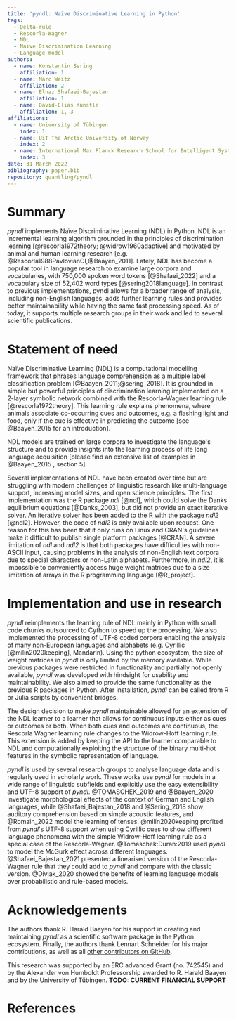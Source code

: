 ```yaml
---
title: 'pyndl: Naïve Discriminative Learning in Python'
tags:
  - Delta-rule
  - Rescorla-Wagner
  - NDL
  - Naïve Discrimination Learning
  - Language model
authors:
  - name: Konstantin Sering
    affiliation: 1
  - name: Marc Weitz
    affiliation: 2
  - name: Elnaz Shafaei-Bajestan
    affiliation: 1
  - name: David-Elias Künstle
    affiliation: 1, 3
affiliations:
  - name: University of Tübingen
    index: 1
  - name: UiT The Arctic University of Norway
    index: 2
  - name: International Max Planck Research School for Intelligent Systems
    index: 3
date: 31 March 2022
bibliography: paper.bib
repository: quantling/pyndl
---
```


# Summary

<!-- A summary describing the high-level functionality and purpose of the software for a diverse, non-specialist audience -->
*pyndl* implements Naïve Discriminative Learning (NDL) in Python. NDL is an incremental learning algorithm grounded in the principles of discrimination learning [@rescorla1972theory; @widrow1960adaptive] and motivated by animal and human learning research [e.g. @Rescorla1988PavlovianCI,@Baayen_2011]. Lately, NDL has become a popular tool in language research to examine large corpora and vocabularies, with 750,000 spoken word tokens [@Shafaei_2022] and a vocabulary size of 52,402 word types [@sering2018language]. In contrast to previous implementations, pyndl allows for a broader range of analysis, including non-English languages, adds further learning rules and provides better maintainability while having the same fast processing speed. As of today, it supports multiple research groups in their work and led to several scientific publications.


# Statement of need

<!-- General problem -->
Naïve Discriminative Learning (NDL) is a computational modelling framework that phrases language comprehension as a multiple label classification problem [@Baayen_2011;@sering_2018]. It is grounded in simple but powerful principles of discrimination learning implemented on a 2-layer symbolic network combined with the Rescorla-Wagner learning rule [@rescorla1972theory].
This learning rule explains phenomena, where animals associate co-occurring cues and outcomes, e.g. a flashing light and food, only if the cue is effective in predicting the outcome [see @Baayen_2015 for an introduction].
<!-- Alternatively, the final state of the learning weights in the network is computable by equilibrium equations [@Danks_2003,@rescorla1972theory]. The underlying assumption is that language is learned over time. -->
NDL models are trained on large corpora to investigate the language's structure and to provide insights into the learning process of life long language acquisition [please find an extensive list of examples in @Baayen_2015
, section 5].


<!-- Which implementations are out there? -->
Several implementations of NDL have been created over time but are struggling with modern challenges of linguistic research like multi-language support, increasing model sizes, and open science principles. The first implementation was the R package *ndl* [@ndl], which could solve the Danks equilibrium equations [@Danks_2003], but did not provide an exact iterative solver. An iterative solver has been added to the R with the package *ndl2* [@ndl2]. However, the code of *ndl2* is only available upon request. One reason for this has been that it only runs on Linux and CRAN's guidelines make it difficult to publish single platform packages [@CRAN]. A severe limitation of *ndl* and *ndl2* is that both packages have difficulties with non-ASCII input, causing problems in the analysis of non-English text corpora due to special characters or non-Latin alphabets. Furthermore, in *ndl2*, it is impossible to conveniently access huge weight matrices due to a size limitation of arrays in the R programming language [@R_project].


# Implementation and use in research

<!-- Short description of pyndl -->
*pyndl* reimplements the learning rule of NDL mainly in Python with small code chunks outsourced to Cython to speed up the processing. We also implemented the processing of UTF-8 coded corpora enabling the analysis of many non-European languages and alphabets (e.g. Cyrillic [@milin2020keeping], Mandarin). Using the python ecosystem, the size of weight matrices in *pyndl* is only limited by the memory available. While previous packages were restricted in functionality and partially not openly available, *pyndl* was developed with hindsight for usability and maintainability. We also aimed to provide the same functionality as the previous R packages in Python. After installation, *pyndl* can be called from R or Julia scripts by convenient bridges.

<!-- WH extension of pyndl -->
The design decision to make *pyndl* maintainable allowed for an extension of the NDL learner to a learner that allows for continuous inputs either as cues or outcomes or both. When both cues and outcomes are continuous, the Rescorla Wagner learning rule changes to the Widrow-Hoff learning rule. This extension is added by keeping the API to the learner comparable to NDL and computationally exploiting the structure of the binary multi-hot features in the symbolic representation of language.

<!-- Pyndl in research -->
*pyndl* is used by several research groups to analyse language data and is regularly used in scholarly work.
These works use *pyndl* for models in a wide range of linguistic subfields and explicitly use the easy extensibility and UTF-8 support of *pyndl*.
@TOMASCHEK_2019 and @Baayen_2020 investigate morphological effects of the context of German and English languages, while @Shafaei_Bajestan_2018 and @Sering_2018
show auditory comprehension based on simple acoustic features, and @Romain_2022 model the learning of tenses.
@milin2020keeping profited from *pyndl*'s UTF-8 support when using Cyrillic cues to show different language phenomena with the simple Widrow-Hoff learning rule as a special case of the Rescorla-Wagner. @Tomaschek:Duran:2019 used *pyndl* to model the McGurk effect across different languages.
@Shafaei_Bajestan_2021 presented a linearised version of the Rescorla-Wagner rule that they could add to *pyndl* and compare with the classic version. @Divjak_2020 showed the benefits of learning language models over probabilistic and rule-based models.


# Acknowledgements

The authors thank R. Harald Baayen for his support in creating and maintaining *pyndl* as a scientific software package in the Python ecosystem.
Finally, the authors thank Lennart Schneider for his major contributions, as well as all [other contributors on GitHub](https://github.com/quantling/pyndl/graphs/contributors).

This research was supported by an ERC advanced Grant (no. 742545) and by the Alexander von Humboldt Professorship awarded to R. Harald Baayen and by the University of Tübingen.
**TODO: CURRENT FINANCIAL SUPPORT**


# References


